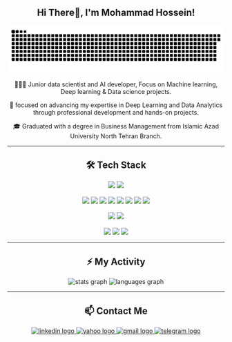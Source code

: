 <h2 align=center>Hi There👋, I'm Mohammad Hossein!</h2>
<div align=center>
  <img src="https://raw.githubusercontent.com/sminerport/snk/output/github-contribution-grid-snake-reverse.svg" />
</div>

<div align=center>

👨🏻‍💻 Junior data scientist and AI developer, Focus on Machine learning, Deep learning & Data science projects.

🚀 focused on advancing my expertise in Deep Learning and Data Analytics through professional development and hands-on projects.

🎓 Graduated with a degree in Business Management from Islamic Azad University North Tehran Branch.
</div>

----

<h2 align=center>🛠️ Tech Stack</h2>
<div align=center>
  <img src="https://img.shields.io/badge/python-3670A0?style=for-the-badge&logo=python&logoColor=ffdd54" height="30"/>
  <img src="https://img.shields.io/badge/mysql-4479A1.svg?style=for-the-badge&logo=mysql&logoColor=white" height="30"/>
  <br/>
  <br/>
  <img src="https://img.shields.io/badge/opencv-%23white.svg?style=for-the-badge&logo=opencv&logoColor=white" height="30"/>
  <img src="https://img.shields.io/badge/pandas-%23150458.svg?style=for-the-badge&logo=pandas&logoColor=white" height="30"/>
  <img src="https://img.shields.io/badge/Keras-%23D00000.svg?style=for-the-badge&logo=Keras&logoColor=white" height="30"/>
  <img src="https://img.shields.io/badge/Matplotlib-%23ffffff.svg?style=for-the-badge&logo=Matplotlib&logoColor=black" height="30"/>
  <img src="https://img.shields.io/badge/numpy-%23013243.svg?style=for-the-badge&logo=numpy&logoColor=white" height="30"/>
  <img src="https://img.shields.io/badge/scikit--learn-%23F7931E.svg?style=for-the-badge&logo=scikit-learn&logoColor=white" height="30"/>
  <img src="https://img.shields.io/badge/SciPy-%230C55A5.svg?style=for-the-badge&logo=scipy&logoColor=%white" height="30"/>
  <img src="https://img.shields.io/badge/TensorFlow-%23FF6F00.svg?style=for-the-badge&logo=TensorFlow&logoColor=white" height="30"/>
  <br/>
  <br/>
  <img src="https://img.shields.io/badge/github-%23121011.svg?style=for-the-badge&logo=github&logoColor=white" height="30"/>
  <img src="https://img.shields.io/badge/git-%23F05033.svg?style=for-the-badge&logo=git&logoColor=white" height="30"/>
  <br/>
  <br/>
  <img src="https://img.shields.io/badge/Visual%20Studio%20Code-0078d7.svg?style=for-the-badge&logo=visual-studio-code&logoColor=white" height="30"/>
  <img src="https://img.shields.io/badge/jupyter-%23FA0F00.svg?style=for-the-badge&logo=jupyter&logoColor=white" height="30"/>
  <img src="https://img.shields.io/badge/django-%23092E20.svg?style=for-the-badge&logo=django&logoColor=white" height="30"/>
</div>

----

<h2 align=center>⚡️ My Activity</h2>

<div align="center">
  <img src="https://github-readme-stats.vercel.app/api?username=Mohammad-Hossein-Dalghi&show_icons=true&theme=github_dark" height="150" alt="stats graph"  />
  <img src="https://github-readme-stats.vercel.app/api/top-langs/?username=Mohammad-Hossein-Dalghi&layout=compact&theme=github_dark" height="100" alt="languages graph"  />
</div>

---

<h2 align=center>📫 Contact Me</h2>

<div align="center" id="badges">
  <a href="https://www.linkedin.com/in/mohammad-hossein-dalghi/">
    <img src="https://img.shields.io/badge/linkedin-%230077B5.svg?style=for-the-badge&logo=linkedin&logoColor=white" height="35" alt="linkedin logo"  />
  </a>
  <a href="mailto:mamasi_dl@yahoo.com?subject=Hello%20Mohammad%20Hossein!">
    <img src="https://img.shields.io/badge/Yahoo!-6001D2?style=for-the-badge&logo=Yahoo!&logoColor=white" height="35" alt="yahoo logo"  />
  </a>
  <a href="mailto:mamasi.6638@gmail.com?subject=Hello%20Mohammad%20Hossein!">
    <img src="https://img.shields.io/badge/Gmail-D14836?style=for-the-badge&logo=gmail&logoColor=white" height="35" alt="gmail logo"  />
  </a>
  <a href="https://t.me/mamasi_dl">
    <img src="https://img.shields.io/badge/Telegram-2CA5E0?style=for-the-badge&logo=telegram&logoColor=white" height="35" alt="telegram logo"  />
  </a>
</div>

